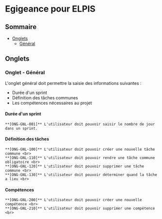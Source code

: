 # Egigeance pour ELPIS

## Sommaire
- [Onglets](#Onglets)
  - [Général](#Onglet-General)  

## Onglets <a id="Onglets"></a>

  ### Onglet - Général <a id="Onglet-General"></a>

  L'onglet général doit permettre la saisie des informations suivantes :
   - Durée d'un sprint
   - Définition des tâches communes
   - Les compétences nécessaires au projet

  #### Durée d'un sprint

    **[ONG-GNL-001]** L'utilisateur doit pouvoir saisir le nombre de jour dans un sprint.

  #### Définition des tâches

    **[ONG-GNL-100]** L'utilisateur doit pouvoir créer une nouvelle tâche commune <br>
    **[ONG-GNL-110]** L'utilisateur doit pouvoir rendre une tâche commune obligatoire <br>
    **[ONG-GNL-120]** L'utilisateur doit pouvoir supprimer une tâche commune <br>
    **[ONG-GNL-130]** L'utilisateur doit pouvoir déterminer quand la tâche a lieu <br>

  #### Compétences

    **[ONG-GNL-200]** L'utilisateur doit pouvoir créer une nouvelle compétence <br>
    **[ONG-GNL-210]** L'utilisateur doit pouvoir supprimer une compétence <br>
